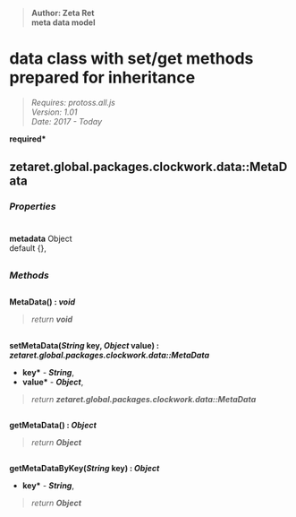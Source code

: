 > __Author: Zeta Ret__  
> __meta data model__  
# data class with set/get methods prepared for inheritance  
> *Requires: protoss.all.js*  
> *Version: 1.01*  
> *Date: 2017 - Today*  

__required*__

## zetaret.global.packages.clockwork.data::MetaData  

### *Properties*  

#  
__metadata__ Object  
default {},   


##  
### *Methods*  

##  
__MetaData() : *void*__  
  
> *return __void__*  

##  
__setMetaData(*String* key, *Object* value) : *zetaret.global.packages.clockwork.data::MetaData*__  
  
- __key*__ - __*String*__,   
- __value*__ - __*Object*__,   
> *return __zetaret.global.packages.clockwork.data::MetaData__*  

##  
__getMetaData() : *Object*__  
  
> *return __Object__*  

##  
__getMetaDataByKey(*String* key) : *Object*__  
  
- __key*__ - __*String*__,   
> *return __Object__*  

